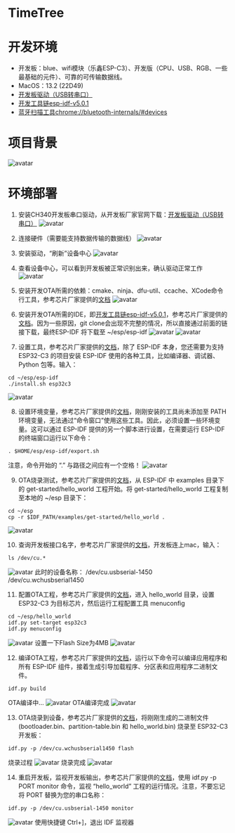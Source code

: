 # TimeTree

# 开发环境

* 开发板：blue、wifi模块（乐鑫ESP-C3）、开发版（CPU、USB、RGB、一些最基础的元件）、可靠的可传输数据线。
* MacOS：13.2 (22D49)
* [开发板驱动（USB转串口）](https://www.wch.cn/downloads/CH34XSER_MAC_ZIP.html)
* [开发工具链esp-idf-v5.0.1](https://github.com/espressif/esp-idf/releases/tag/v5.0.1)
* [蓝牙扫描工具chrome://bluetooth-internals/#devices](chrome://bluetooth-internals/#devices)

# 项目背景

![avatar](https://github.com/BlessedChild/TimeTree/blob/main/sources/项目背景.png)

# 环境部署

1. 安装CH340开发板串口驱动，从开发板厂家官网下载：[开发板驱动（USB转串口）](https://www.wch.cn/downloads/CH34XSER_MAC_ZIP.html)
![avatar](https://github.com/BlessedChild/TimeTree/blob/main/sources/USB%E8%BD%AC%E4%B8%B2%E5%8F%A3CH340.png)

2. 连接硬件（需要能支持数据传输的数据线）
![avatar](https://github.com/BlessedChild/TimeTree/blob/main/sources/%E5%BC%80%E5%8F%91%E6%9D%BF%E9%80%9A%E7%94%B5.png)

3. 安装驱动，“刷新”设备中心
![avatar](https://github.com/BlessedChild/TimeTree/blob/main/sources/%E5%88%B7%E6%96%B0%E8%AE%BE%E5%A4%87%E4%B8%AD%E5%BF%83.png)

4. 查看设备中心，可以看到开发板被正常识别出来，确认驱动正常工作
![avatar](https://github.com/BlessedChild/TimeTree/blob/main/sources/%E6%9F%A5%E7%9C%8B%E8%AE%BE%E5%A4%87%E4%B8%AD%E5%BF%83.png)

5. 安装开发OTA所需的依赖：cmake、ninja、dfu-util、ccache、XCode命令行工具，参考芯片厂家提供的[文档](https://docs.espressif.com/projects/esp-idf/zh_CN/v5.0.1/esp32c3/get-started/linux-macos-setup.html)
![avatar](https://github.com/BlessedChild/TimeTree/blob/main/sources/安装依赖.png)

6. 安装开发OTA所需的IDE，即[开发工具链esp-idf-v5.0.1](https://github.com/espressif/esp-idf/releases/tag/v5.0.1)，参考芯片厂家提供的[文档](https://docs.espressif.com/projects/esp-idf/zh_CN/v5.0.1/esp32c3/get-started/linux-macos-setup.html#esp-idf)。因为一些原因，git clone会出现不完整的情况，所以直接通过前面的链接下载，最终ESP-IDF 将下载至 ~/esp/esp-idf
![avatar](https://github.com/BlessedChild/TimeTree/blob/main/sources/开发工具链esp-idf-v5.0.1.png)
![avatar](https://github.com/BlessedChild/TimeTree/blob/main/sources/%E8%8E%B7%E5%8F%96ESP-IDF.png)

7. 设置工具，参考芯片厂家提供的[文档](https://docs.espressif.com/projects/esp-idf/zh_CN/v5.0.1/esp32c3/get-started/linux-macos-setup.html#get-started-set-up-tools)，除了 ESP-IDF 本身，您还需要为支持 ESP32-C3 的项目安装 ESP-IDF 使用的各种工具，比如编译器、调试器、Python 包等。输入：
``` shell
cd ~/esp/esp-idf
./install.sh esp32c3
```
![avatar](https://github.com/BlessedChild/TimeTree/blob/main/sources/设置工具.png)

8. 设置环境变量，参考芯片厂家提供的[文档](https://docs.espressif.com/projects/esp-idf/zh_CN/v5.0.1/esp32c3/get-started/linux-macos-setup.html#get-started-set-up-env)，刚刚安装的工具尚未添加至 PATH 环境变量，无法通过“命令窗口”使用这些工具。因此，必须设置一些环境变量。这可以通过 ESP-IDF 提供的另一个脚本进行设置，在需要运行 ESP-IDF 的终端窗口运行以下命令：
``` shell
. $HOME/esp/esp-idf/export.sh
```
注意，命令开始的 “.” 与路径之间应有一个空格！
![avatar](https://github.com/BlessedChild/TimeTree/blob/main/sources/设置环境变量.png)

9. OTA烧录测试，参考芯片厂家提供的[文档](https://docs.espressif.com/projects/esp-idf/zh_CN/v5.0.1/esp32c3/get-started/linux-macos-setup.html#id11)，从 ESP-IDF 中 examples 目录下的 get-started/hello_world 工程开始。将 get-started/hello_world 工程复制至本地的 ~/esp 目录下：
``` shell
cd ~/esp
cp -r $IDF_PATH/examples/get-started/hello_world .
```
![avatar](https://github.com/BlessedChild/TimeTree/blob/main/sources/OTA烧录测试.png)

10. 查询开发板接口名字，参考芯片厂家提供的[文档](https://docs.espressif.com/projects/esp-idf/zh_CN/v5.0.1/esp32c3/get-started/linux-macos-setup.html#id12)，开发板连上mac，输入：
``` shell
ls /dev/cu.*
```
![avatar](https://github.com/BlessedChild/TimeTree/blob/main/sources/查询开发板名称.png)
此时的设备名称：
/dev/cu.usbserial-1450
/dev/cu.wchusbserial1450

11. 配置OTA工程，参考芯片厂家提供的[文档](https://docs.espressif.com/projects/esp-idf/zh_CN/v5.0.1/esp32c3/get-started/linux-macos-setup.html#id13)，进入 hello_world 目录，设置 ESP32-C3 为目标芯片，然后运行工程配置工具 menuconfig
``` shell
cd ~/esp/hello_world
idf.py set-target esp32c3
idf.py menuconfig
```
![avatar](https://github.com/BlessedChild/TimeTree/blob/main/sources/menucongfig.png)
设置一下Flash Size为4MB
![avatar](https://github.com/BlessedChild/TimeTree/blob/main/sources/menucongfig-4MB.png)

12. 编译OTA工程，参考芯片厂家提供的[文档](https://docs.espressif.com/projects/esp-idf/zh_CN/v5.0.1/esp32c3/get-started/linux-macos-setup.html#id14)，运行以下命令可以编译应用程序和所有 ESP-IDF 组件，接着生成引导加载程序、分区表和应用程序二进制文件。
``` shell
idf.py build
```
OTA编译中...
![avatar](https://github.com/BlessedChild/TimeTree/blob/main/sources/OTA编译中.png)
OTA编译完成
![avatar](https://github.com/BlessedChild/TimeTree/blob/main/sources/OTA编译完成.png)

13. OTA烧录到设备，参考芯片厂家提供的[文档](https://docs.espressif.com/projects/esp-idf/zh_CN/v5.0.1/esp32c3/get-started/linux-macos-setup.html#id15)，将刚刚生成的二进制文件 (bootloader.bin、partition-table.bin 和 hello_world.bin) 烧录至 ESP32-C3 开发板：
``` shell
idf.py -p /dev/cu.wchusbserial1450 flash
```
烧录过程
![avatar](https://github.com/BlessedChild/TimeTree/blob/main/sources/OTA烧录到设备过程.png)
烧录完成
![avatar](https://github.com/BlessedChild/TimeTree/blob/main/sources/OTA烧录到设备.png)

14. 重启开发板，监视开发板输出，参考芯片厂家提供的[文档](https://docs.espressif.com/projects/esp-idf/zh_CN/v5.0.1/esp32c3/get-started/linux-macos-setup.html#id15)，使用 idf.py -p PORT monitor 命令，监视 “hello_world” 工程的运行情况。注意，不要忘记将 PORT 替换为您的串口名称：
``` shell
idf.py -p /dev/cu.usbserial-1450 monitor
```
![avatar](https://github.com/BlessedChild/TimeTree/blob/main/sources/OTA监控开发板输出.png)
使用快捷键 Ctrl+]，退出 IDF 监视器
